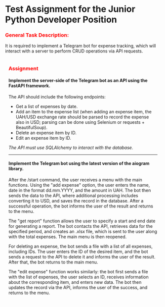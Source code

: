 <h1>Test Assignment for the Junior Python Developer Position</h1>

<h3 style="color: red">General Task Description: </h3>
<p>It is required to implement a Telegram bot for expense tracking, which will interact with a server to perform CRUD operations via API requests.</p>

<div style="border: 1px solid white; padding: 10px; padding-top: 0px;">
<h3 style="color: red">Assignment</h3>


<h4>Implement the server-side of the Telegram bot as an API using the FastAPI framework.</h4>
<p>The API should include the following endpoints:</p>
<ul>
    <li>Get a list of expenses by date.</li>
    <li>Add an item to the expense list (when adding an expense item, the UAH/USD exchange rate should be parsed to record the expense also in USD; parsing can be done using Selenium or requests + BeautifulSoup).</li>
    <li>Delete an expense item by ID.</li>
    <li>Edit an expense item by ID.</li>
</ul>
<i>The API must use SQLAlchemy to interact with the database.</i>

<hr>

<h4>Implement the Telegram bot using the latest version of the aiogram library.</h4>

<p>After the /start command, the user receives a menu with the main functions. Using the "add expense" option, the user enters the name, date in the format dd.mm.YYYY, and the amount in UAH. The bot then sends the data to the API, where additional processing includes converting it to USD, and saves the record in the database. After a successful operation, the bot informs the user of the result and returns to the menu.</p>
<p>The "get report" function allows the user to specify a start and end date for generating a report. The bot contacts the API, retrieves data for the specified period, and creates an .xlsx file, which is sent to the user along with the total expenses. The main menu is then reopened.</p>
<p>For deleting an expense, the bot sends a file with a list of all expenses, including IDs. The user enters the ID of the desired item, and the bot sends a request to the API to delete it and informs the user of the result. After that, the bot returns to the main menu.</p>
<p>The "edit expense" function works similarly: the bot first sends a file with the list of expenses, the user selects an ID, receives information about the corresponding item, and enters new data. The bot then updates the record via the API, informs the user of the success, and returns to the menu.</p>

</div>